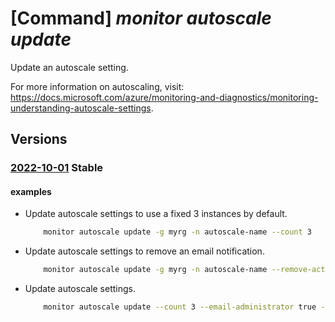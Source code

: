 # [Command] _monitor autoscale update_

Update an autoscale setting.

For more information on autoscaling, visit: https://docs.microsoft.com/azure/monitoring-and-diagnostics/monitoring-understanding-autoscale-settings.

## Versions

### [2022-10-01](/Resources/mgmt-plane/L3N1YnNjcmlwdGlvbnMve30vcmVzb3VyY2Vncm91cHMve30vcHJvdmlkZXJzL21pY3Jvc29mdC5pbnNpZ2h0cy9hdXRvc2NhbGVzZXR0aW5ncy97fQ==/2022-10-01.xml) **Stable**

<!-- mgmt-plane /subscriptions/{}/resourcegroups/{}/providers/microsoft.insights/autoscalesettings/{} 2022-10-01 -->

#### examples

- Update autoscale settings to use a fixed 3 instances by default.
    ```bash
        monitor autoscale update -g myrg -n autoscale-name --count 3
    ```

- Update autoscale settings to remove an email notification.
    ```bash
        monitor autoscale update -g myrg -n autoscale-name --remove-action email bob@contoso.com
    ```

- Update autoscale settings.
    ```bash
        monitor autoscale update --count 3 --email-administrator true --enabled true --max-count 5 --min-count 2 --name MyAutoscaleSettings --resource-group MyResourceGroup --tags key[=value]
    ```
